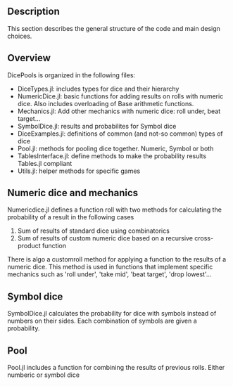 ## Description

This section describes the general structure of the code and main design choices.

## Overview

DicePools is organized in the following files:

- DiceTypes.jl: includes types for dice and their hierarchy 
- NumericDice.jl: basic functions for adding results on rolls with numeric dice. Also includes overloading of Base arithmetic functions.
- Mechanics.jl: Add other mechanics with numeric dice: roll under, beat target...
- SymbolDice.jl: results and probabilites for Symbol dice
- DiceExamples.jl: definitions of common (and not-so common) types of dice
- Pool.jl: methods for pooling dice together. Numeric, Symbol or both
- TablesInterface.jl: define methods to make the probability results Tables.jl compliant
- Utils.jl: helper methods for specific games

## Numeric dice and mechanics

Numericdice.jl defines a function roll with two methods for calculating the probability of a result in the following cases
1.  Sum of results of standard dice using combinatorics
2.  Sum of results of custom numeric dice based on a recursive cross-product function

There is algo a customroll method for applying a function to the results of a numeric dice. This method is used in functions that implement specific mechanics such as 'roll under', 'take mid', 'beat target', 'drop lowest'...

## Symbol dice

SymbolDice.jl calculates the probability for dice with symbols instead of numbers on their sides. 
Each combination of symbols are given a probability.

## Pool

Pool.jl includes a function for combining the results of previous rolls. Either numberic or symbol dice